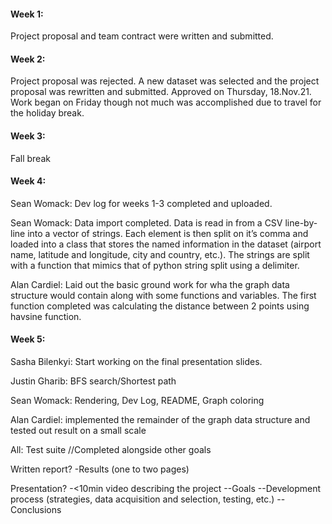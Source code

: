 #### Week 1:

Project proposal and team contract were written and submitted.

#### Week 2:

Project proposal was rejected. A new dataset was selected and the project proposal
was rewritten and submitted. Approved on Thursday, 18.Nov.21. Work began on Friday
though not much was accomplished due to travel for the holiday break.

#### Week 3:

Fall break

#### Week 4:

Sean Womack: Dev log for weeks 1-3 completed and uploaded.

Sean Womack: Data import completed. Data is read in from a CSV line-by-line into a
vector of strings. Each element is then split on it’s comma and loaded into a class
that stores the named information in the dataset (airport name, latitude and longitude,
city and country, etc.). The strings are split with a function that mimics that of
python string split using a delimiter.

Alan Cardiel: Laid out the basic ground work for wha the graph data structure would contain
along with some functions and variables. The first function completed was calculating the
distance between 2 points using havsine function.

#### Week 5:

Sasha Bilenkyi: Start working on the final presentation slides. 

Justin Gharib: BFS search/Shortest path

Sean Womack: Rendering, Dev Log, README, Graph coloring

Alan Cardiel: implemented the remainder of the graph data structure and tested out result on
a small scale

All: Test suite //Completed alongside other goals


Written report?
-Results (one to two pages)

Presentation?
-<10min video describing the project
--Goals
--Development process (strategies, data acquisition and selection, testing, etc.)
--Conclusions
